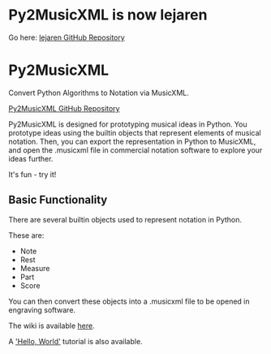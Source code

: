 # Py2MusicXML is now lejaren
Go here: [lejaren GitHub Repository](https://github.com/anstepp/lejaren)

# Py2MusicXML

Convert Python Algorithms to Notation via MusicXML.

[Py2MusicXML GitHub Repository](https://github.com/anstepp/py2musicxml)

Py2MusicXML is designed for prototyping musical ideas in Python. You prototype ideas using the builtin objects that represent elements of musical notation. Then, you can export the representation in Python to MusicXML, and open the .musicxml file in commercial notation software to explore your ideas further.

It's fun - try it!

## Basic Functionality

There are several builtin objects used to represent notation in Python.

These are:

* Note
* Rest
* Measure
* Part
* Score

You can then convert these objects into a .musicxml file to be opened in engraving software.

The wiki is available [here](https://github.com/anstepp/py2musicxml/wiki).

A ['Hello, World'](https://github.com/anstepp/py2musicxml/wiki/Hello%2C-World) tutorial is also available.
